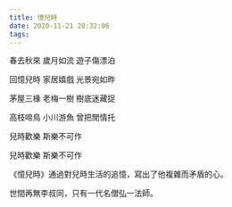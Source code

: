 ```yaml
---
title: 憶兒時
date: 2020-11-21 20:32:06
tags:
---
```


春去秋來
歲月如流
遊子傷漂泊

回憶兒時
家居嬉戲
光景宛如昨

茅屋三椽
老梅一樹
樹底迷藏捉

高枝啼鳥
小川游魚
曾把閒情托

兒時歡樂
斯樂不可作

兒時歡樂
斯樂不可作

《憶兒時》通過對兒時生活的追憶，寫出了他複雜而矛盾的心。

世間再無李叔同，只有一代名僧弘一法師。

